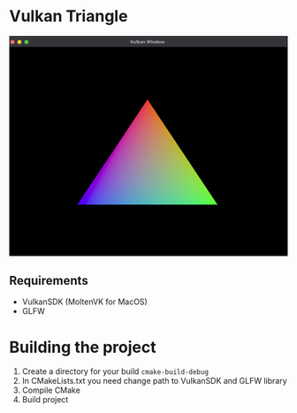 # Vulkan Triangle

![Alt text](/Triangle.png?raw=true "Vulkan Hello Triangle")

## Requirements

* VulkanSDK (MoltenVK for MacOS)
* GLFW


# Building the project

1. Create a directory for your build `cmake-build-debug`
2. In CMakeLists.txt you need change path to VulkanSDK and GLFW library
3. Compile CMake
4. Build project